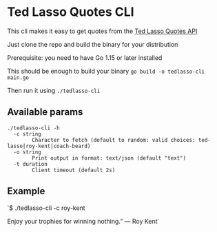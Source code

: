 Ted Lasso Quotes CLI
====================
This cli makes it easy to get quotes from the [Ted Lasso Quotes API](https://tedlassoquotes.com) 

Just clone the repo and build the binary for your distribution

Prerequisite: you need to have Go 1.15 or later installed

This should be enough to build your binary `go build -o tedlasso-cli main.go`

Then run it using
`./tedlasso-cli`

## Available params
``` 
./tedlasso-cli -h
  -c string
    	Character to fetch (default to random: valid choices: ted-lasso|roy-kent|coach-beard)
  -o string
    	Print output in format: text/json (default "text")
  -t duration
    	Client timeout (default 2s)
```

## Example

`$ ./tedlasso-cli -c roy-kent

Enjoy your trophies for winning nothing.”
— Roy Kent`
